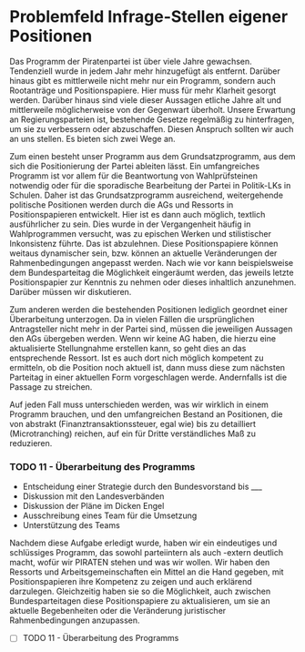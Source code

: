 # Problemfeld Infrage-Stellen eigener Positionen

Das Programm der Piratenpartei ist über viele Jahre gewachsen. Tendenziell wurde in jedem Jahr mehr hinzugefügt als entfernt. Darüber hinaus gibt es mittlerweile nicht mehr nur ein Programm, sondern auch Rootanträge und Positionspapiere. Hier muss für mehr Klarheit gesorgt werden. Darüber hinaus sind viele dieser Aussagen etliche Jahre alt und mittlerweile möglicherweise von der Gegenwart überholt. Unsere Erwartung an Regierungsparteien ist, bestehende Gesetze regelmäßig zu hinterfragen, um sie zu verbessern oder abzuschaffen. Diesen Anspruch sollten wir auch an uns stellen. Es bieten sich zwei Wege an.

Zum einen besteht unser Programm aus dem Grundsatzprogramm, aus dem sich die Positionierung der Partei ableiten lässt. Ein umfangreiches Programm ist vor allem für die Beantwortung von Wahlprüfsteinen notwendig oder für die sporadische Bearbeitung der Partei in Politik-LKs in Schulen. Daher ist das Grundsatzprogramm ausreichend, weitergehende politische Positionen werden durch die AGs und Ressorts in Positionspapieren entwickelt. Hier ist es dann auch möglich, textlich ausführlicher zu sein. Dies wurde in der Vergangenheit häufig in Wahlprogrammen versucht, was zu epischen Werken und stilistischer Inkonsistenz führte. Das ist abzulehnen. Diese Positionspapiere können weitaus dynamischer sein, bzw. können an aktuelle Veränderungen der Rahmenbedingungen angepasst werden. Nach wie vor kann beispielsweise dem Bundesparteitag die Möglichkeit eingeräumt werden, das jeweils letzte Positionspapier zur Kenntnis zu nehmen oder dieses inhaltlich anzunehmen. Darüber müssen wir diskutieren.

Zum anderen werden die bestehenden Positionen lediglich geordnet einer Überarbeitung unterzogen. Da in vielen Fällen die ursprünglichen Antragsteller nicht mehr in der Partei sind, müssen die jeweiligen Aussagen den AGs übergeben werden. Wenn wir keine AG haben, die hierzu eine aktualisierte Stellungnahme erstellen kann, so geht dies an das entsprechende Ressort. Ist es auch dort nich möglich kompetent zu ermitteln, ob die Position noch aktuell ist, dann muss diese zum nächsten Parteitag in einer aktuellen Form vorgeschlagen werde. Andernfalls ist die Passage zu streichen.

Auf jeden Fall muss unterschieden werden, was wir wirklich in einem Programm brauchen, und den umfangreichen Bestand an Positionen, die von abstrakt \(Finanztransaktionssteuer, egal wie\) bis zu detailliert \(Microtranching\) reichen, auf ein für Dritte verständliches Maß zu reduzieren.

### TODO 11 - Überarbeitung des Programms

* Entscheidung einer Strategie durch den Bundesvorstand bis \_\_\_
* Diskussion mit den Landesverbänden
* Diskussion der Pläne im Dicken Engel
* Ausschreibung eines Team für die Umsetzung
* Unterstützung des Teams

Nachdem diese Aufgabe erledigt wurde, haben wir ein eindeutiges und schlüssiges Programm, das sowohl parteiintern als auch -extern deutlich macht, wofür wir PIRATEN stehen und was wir wollen. Wir haben den Ressorts und Arbeitsgemeinschaften ein Mittel an die Hand gegeben, mit Positionspapieren ihre Kompetenz zu zeigen und auch erklärend darzulegen. Gleichzeitig haben sie so die Möglichkeit, auch zwischen Bundesparteitagen diese Positionspapiere zu aktualisieren, um sie an aktuelle Begebenheiten oder die Veränderung juristischer Rahmenbedingungen anzupassen.

* [ ] TODO 11 - Überarbeitung des Programms

